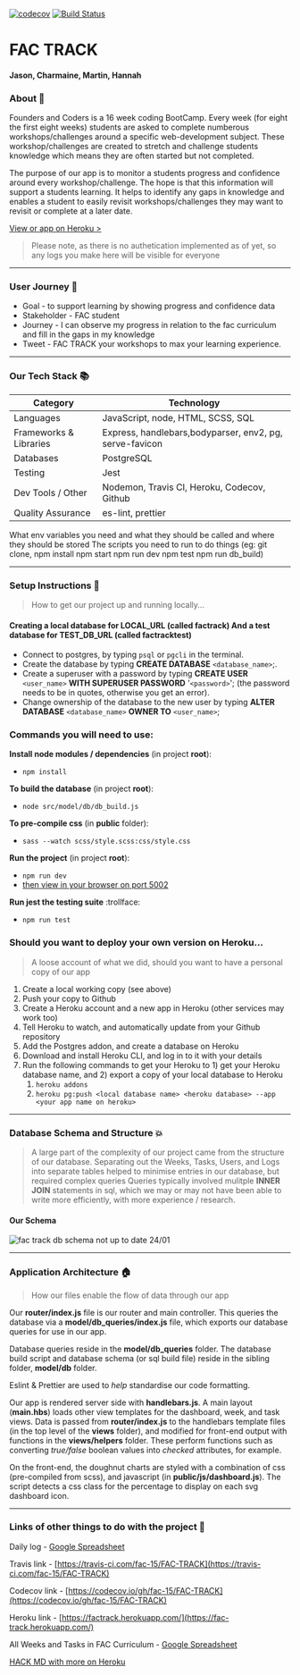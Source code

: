 [![codecov](https://codecov.io/gh/fac-15/FAC-TRACK/branch/staging/graph/badge.svg)](https://codecov.io/gh/fac-15/FAC-TRACK)
[![Build Status](https://travis-ci.org/fac-15/FAC-TRACK.svg?branch=staging)](https://travis-ci.org/fac-15/FAC-TRACK)

# FAC TRACK

#### Jason, Charmaine, Martin, Hannah

### About 📝
Founders and Coders is a 16 week coding BootCamp. Every week (for eight the first eight weeks) students are asked to complete numberous workshops/challenges around a specific web-development subject.
These workshop/challenges are created to stretch and challenge students knowledge which means they are often started but not completed. 

The purpose of our app is to monitor a students progress and confidence around every workshop/challenge. The hope is that this information will support a students learning. It helps to identify any gaps in knowledge and enables a student to easily revisit workshops/challenges they may want to revisit or complete at a later date.

[View or app on Heroku >](https://fac-track.herokuapp.com/)
> Please note, as there is no authetication implemented as of yet, so any logs you make here will be visible for everyone

---

### User Journey 🚦

- Goal - to support learning by showing progress and confidence data
- Stakeholder - FAC student
- Journey - I can observe my progress in relation to the fac curriculum and fill in the gaps in my knowledge
- Tweet - FAC TRACK your workshops to max your learning experience.

---

### Our Tech Stack 📚

| **Category**           | **Technology**                                                      |
| ---------------------- | ------------------------------------------------------------------- |
| Languages              | JavaScript, node, HTML, SCSS, SQL                                   |
| Frameworks & Libraries | Express, handlebars,bodyparser, env2, pg, serve-favicon             |
| Databases              | PostgreSQL                                                          |
| Testing                | Jest                                                                |
| Dev Tools / Other      | Nodemon, Travis CI, Heroku, Codecov, Github                         |
| Quality Assurance      | es-lint, prettier                                                   |

What env variables you need and what they should be called and where they should be stored
The scripts you need to run to do things (eg: git clone, npm install npm start npm run dev npm test npm run db_build)

---

### Setup Instructions 🔑

> How to get our project up and running locally...

#### Creating a local database for LOCAL_URL (called factrack) And a test database for TEST_DB_URL (called factracktest)

- Connect to postgres, by typing `psql` or `pgcli` in the terminal.
- Create the database by typing **CREATE DATABASE** `<database_name>`;.
- Create a superuser with a password by typing **CREATE USER** `<user_name>` **WITH SUPERUSER PASSWORD** '`<password>`'; (the password needs to be in quotes, otherwise you get an error).
- Change ownership of the database to the new user by typing **ALTER DATABASE** `<database_name>` **OWNER TO** `<user_name>`;


### Commands you will need to use:

**Install node modules / dependencies** (in project **root**):
- `npm install`

**To build the database** (in project **root**):
- `node src/model/db/db_build.js`

**To pre-compile css** (in **public** folder):
- `sass --watch scss/style.scss:css/style.css`

**Run the project** (in project **root**):
- `npm run dev`
- [then view in your browser on port 5002](http://localhost:5002/)

**Run jest the testing suite** :trollface:
- `npm run test`


### Should you want to deploy your own version on Heroku...
> A loose account of what we did, should you want to have a personal copy of our app

1. Create a local working copy (see above)
2. Push your copy to Github
3. Create a Heroku account and a new app in Heroku (other services may work too)
4. Tell Heroku to watch, and automatically update from your Github repository
3. Add the Postgres addon, and create a database on Heroku
4. Download and install Heroku CLI, and log in to it with your details
5. Run the following commands to get your Heroku to 1) get your Heroku database name, and 2) export a copy of your local database to Heroku
   1. `heroku addons`
   2. `heroku pg:push <local database name> <heroku database> --app <your app name on heroku>`


---

### Database Schema and Structure 💥

> A large part of the complexity of our project came from the structure of our database.
> Separating out the Weeks, Tasks, Users, and Logs into separate tables helped to minimise entries in our database, but required complex queries
> Queries typically involved mulitple **INNER JOIN** statements in sql, which we may or may not have been able to write more efficiently, with more experience / research.

#### Our Schema
![fac track db schema not up to date 24/01](https://user-images.githubusercontent.com/39189687/51178718-65f4be00-18bb-11e9-9b51-058bb82786bc.jpeg)


---

### Application Architecture 🏠
> How our files enable the flow of data through our app

Our **router/index.js** file is our router and main controller. This queries the database via a **model/db_queries/index.js** file, which exports our database queries for use in our app.

Database queries reside in the **model/db_queries** folder. The database build script and database schema (or sql build file) reside in the sibling folder, **model/db** folder.

Eslint & Prettier are used to _help_ standardise our code formatting.

Our app is rendered server side with **handlebars.js**. A main layout (**main.hbs**) loads other view templates for the dashboard, week, and task views. Data is passed from **router/index.js** to the handlebars template files (in the top level of the **views** folder), and modified for front-end output with functions in the **views/helpers** folder. These perform functions such as converting _true/false_ boolean values into _checked_ attributes, for example.

On the front-end, the doughnut charts are styled with a combination of css (pre-compiled from scss), and javascript (in **public/js/dashboard.js**). The script detects a css class for the percentage to display on each svg dashboard icon.

---

### Links of other things to do with the project 🔗


Daily log - [Google Spreadsheet](https://docs.google.com/spreadsheets/d/1mT5qh-N_ikzUz1FzJpAItd6elA6nm9ASVz7hDJK2Zmc/edit?usp=sharing)

Travis link - [https://travis-ci.com/fac-15/FAC-TRACK](https://travis-ci.com/fac-15/FAC-TRACK)

Codecov link - [https://codecov.io/gh/fac-15/FAC-TRACK](https://codecov.io/gh/fac-15/FAC-TRACK)

Heroku link - [https://factrack.herokuapp.com/](https://fac-track.herokuapp.com/)

All Weeks and Tasks in FAC Curriculum - [Google Spreadsheet](https://docs.google.com/spreadsheets/d/1MwHAFfLx2M5QbLrmUAFfXMMXEtk70T4te4qtPe0aabo/edit#gid=0)


[HACK MD with more on Heroku](https://hackmd.io/8j2s6VgTR7ideCsk9rD7ng?both)